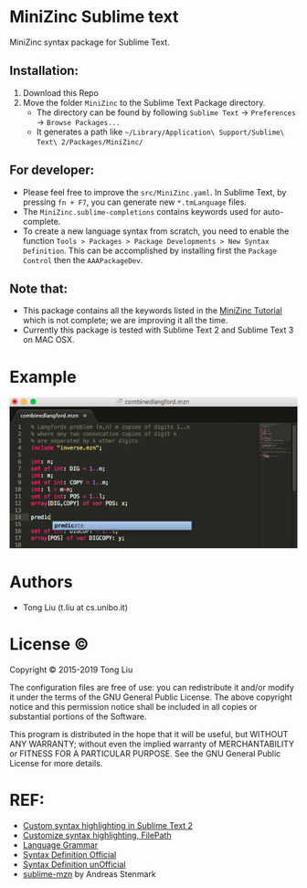 MiniZinc Sublime text
====
MiniZinc syntax package for Sublime Text. 


## Installation:

1. Download this Repo
1. Move the folder `MiniZinc` to the Sublime Text Package directory.
	* The directory can be found by following `Sublime Text` -> `Preferences` -> `Browse Packages...`
	* It generates a path like `~/Library/Application\ Support/Sublime\ Text\ 2/Packages/MiniZinc/` 


## For developer:

- Please feel free to improve the ``src/MiniZinc.yaml``. In Sublime Text, by pressing `fn + F7`, you can generate new `*.tmLanguage` files.
- The `MiniZinc.sublime-completions` contains keywords used for auto-complete.
- To create a new language syntax from scratch, you need to enable the function ``Tools > Packages > Package Developments > New Syntax Definition``. This can be accomplished by installing first the `Package Control` then the `AAAPackageDev`. 

## Note that:
- This package contains all the keywords listed in the [MiniZinc Tutorial](http://www.minizinc.org/downloads/doc-latest/minizinc-tute.pdf) which is not complete; we are improving it all the time.
- Currently this package is tested with Sublime Text 2 and Sublime Text 3 on MAC OSX.


Example
====
![alt text](https://github.com/lteu/MiniZinc-sublimetext/blob/master/pic/mzn-sm.png "Highlighted MiniZinc in Sublime Text")

Authors
======
- Tong Liu (t.liu at cs.unibo.it)


License :copyright:
===
Copyright © 2015-2019 Tong Liu

The configuration files are free of use: you can redistribute it and/or modify it under the terms of the GNU General Public License. The above copyright notice and this permission notice shall be included in all copies or substantial portions of the Software.

This program is distributed in the hope that it will be useful, but WITHOUT ANY WARRANTY; without even the implied warranty of MERCHANTABILITY or FITNESS FOR A PARTICULAR PURPOSE. See the GNU General Public License for more details.


REF: 
===
 - [Custom syntax highlighting in Sublime Text 2](http://stackoverflow.com/questions/15221150/custom-syntax-highlighting-in-sublime-text-2)
 - [Customize syntax highlighting, FilePath](http://www.sublimetext.com/forum/viewtopic.php?f=2&t=1057)
 - [Language Grammar](http://manual.macromates.com/en/language_grammars#naming_conventions.html)
 - [Syntax Definition Official](https://www.sublimetext.com/docs/3/syntax.html)
 - [Syntax Definition unOfficial](http://docs.sublimetext.info/en/latest/reference/comments.html)
 - [sublime-mzn](https://github.com/astenmark/sublime-mzn) by Andreas Stenmark